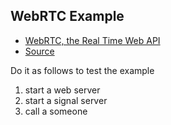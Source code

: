 ## WebRTC Example

- [WebRTC, the Real Time Web API](https://flaviocopes.com/webrtc/)
- [Source](https://gist.github.com/flaviocopes/e0844d71da2348d14ec8b6742d8b2795)


Do it as follows to test the example
1. start a web server
2. start a signal server
3. call a someone
